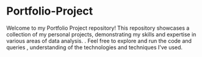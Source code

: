# Portfolio-Project
Welcome to my Portfolio Project repository! This repository showcases a collection of my personal projects, demonstrating my skills and expertise in various areas of data analysis. .  Feel free to explore  and run the code  and queries , understanding of the technologies and techniques I've used.
